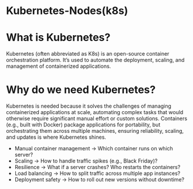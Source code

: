 # Kubernetes-Nodes(k8s)
# What is Kubernetes? 
Kubernetes (often abbreviated as K8s) is an open-source container orchestration platform. It’s used to automate the deployment, scaling, and management of containerized applications.
# Why do we need Kubernetes?
Kubernetes is needed because it solves the challenges of managing containerized applications at scale, automating complex tasks that would otherwise require significant manual effort or custom solutions. Containers (e.g., built with Docker) package applications for portability, but orchestrating them across multiple machines, ensuring reliability, scaling, and updates is where Kubernetes shines.
- Manual container management → Which container runs on which server?
- Scaling → How to handle traffic spikes (e.g., Black Friday)?
- Resilience → What if a server crashes? Who restarts the containers?
- Load balancing → How to split traffic across multiple app instances?
- Deployment safety → How to roll out new versions without downtime?
